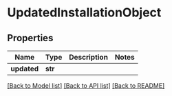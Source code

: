 # UpdatedInstallationObject

## Properties
Name | Type | Description | Notes
------------ | ------------- | ------------- | -------------
**updated** | **str** |  | 

[[Back to Model list]](../README.md#documentation-for-models) [[Back to API list]](../README.md#documentation-for-api-endpoints) [[Back to README]](../README.md)


